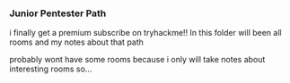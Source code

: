 ### Junior Pentester Path

i finally get a premium subscribe on tryhackme!! In this folder will been all rooms and my notes about that path

probably wont have some rooms because i only will take notes about interesting rooms so...

